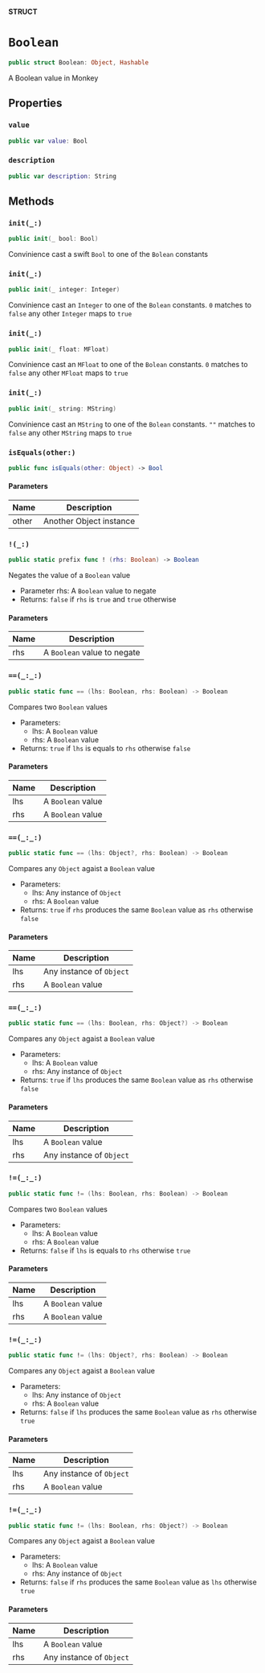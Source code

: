 **STRUCT**

# `Boolean`

```swift
public struct Boolean: Object, Hashable
```

A Boolean value in Monkey

## Properties
### `value`

```swift
public var value: Bool
```

### `description`

```swift
public var description: String
```

## Methods
### `init(_:)`

```swift
public init(_ bool: Bool)
```

Convinience cast a swift `Bool` to one of the
`Bolean` constants

### `init(_:)`

```swift
public init(_ integer: Integer)
```

Convinience cast an `Integer` to one of the
`Bolean` constants. `0` matches to `false`
any other `Integer` maps to `true`

### `init(_:)`

```swift
public init(_ float: MFloat)
```

Convinience cast an `MFloat` to one of the
`Bolean` constants. `0` matches to `false`
any other `MFloat` maps to `true`

### `init(_:)`

```swift
public init(_ string: MString)
```

Convinience cast an `MString` to one of the
`Bolean` constants. `""` matches to `false`
any other `MString` maps to `true`

### `isEquals(other:)`

```swift
public func isEquals(other: Object) -> Bool
```

#### Parameters

| Name | Description |
| ---- | ----------- |
| other | Another Object instance |

### `!(_:)`

```swift
public static prefix func ! (rhs: Boolean) -> Boolean
```

Negates the value of a `Boolean` value
- Parameter rhs: A `Boolean` value to negate
- Returns: `false` if `rhs` is `true` and `true` otherwise

#### Parameters

| Name | Description |
| ---- | ----------- |
| rhs | A `Boolean` value to negate |

### `==(_:_:)`

```swift
public static func == (lhs: Boolean, rhs: Boolean) -> Boolean
```

Compares two `Boolean` values

- Parameters:
  - lhs: A `Boolean` value
  - rhs: A `Boolean` value
- Returns: `true` if `lhs` is equals to `rhs` otherwise `false`

#### Parameters

| Name | Description |
| ---- | ----------- |
| lhs | A `Boolean` value |
| rhs | A `Boolean` value |

### `==(_:_:)`

```swift
public static func == (lhs: Object?, rhs: Boolean) -> Boolean
```

Compares any `Object` agaist a `Boolean` value

- Parameters:
  - lhs: Any instance of `Object`
  - rhs: A `Boolean` value
- Returns: `true` if `rhs` produces the same `Boolean` value as `rhs` otherwise `false`

#### Parameters

| Name | Description |
| ---- | ----------- |
| lhs | Any instance of `Object` |
| rhs | A `Boolean` value |

### `==(_:_:)`

```swift
public static func == (lhs: Boolean, rhs: Object?) -> Boolean
```

Compares any `Object` agaist a `Boolean` value

- Parameters:
  - lhs: A `Boolean` value
  - rhs: Any instance of `Object`
- Returns: `true` if `lhs` produces the same `Boolean` value as `rhs` otherwise `false`

#### Parameters

| Name | Description |
| ---- | ----------- |
| lhs | A `Boolean` value |
| rhs | Any instance of `Object` |

### `!=(_:_:)`

```swift
public static func != (lhs: Boolean, rhs: Boolean) -> Boolean
```

Compares two `Boolean` values

- Parameters:
  - lhs: A `Boolean` value
  - rhs: A `Boolean` value
- Returns: `false` if `lhs` is equals to `rhs` otherwise `true`

#### Parameters

| Name | Description |
| ---- | ----------- |
| lhs | A `Boolean` value |
| rhs | A `Boolean` value |

### `!=(_:_:)`

```swift
public static func != (lhs: Object?, rhs: Boolean) -> Boolean
```

Compares any `Object` agaist a `Boolean` value

- Parameters:
  - lhs: Any instance of `Object`
  - rhs: A `Boolean` value
- Returns: `false` if `lhs` produces the same `Boolean` value as `rhs` otherwise `true`

#### Parameters

| Name | Description |
| ---- | ----------- |
| lhs | Any instance of `Object` |
| rhs | A `Boolean` value |

### `!=(_:_:)`

```swift
public static func != (lhs: Boolean, rhs: Object?) -> Boolean
```

Compares any `Object` agaist a `Boolean` value

- Parameters:
  - lhs: A `Boolean` value
  - rhs: Any instance of `Object`
- Returns: `false` if `rhs` produces the same `Boolean` value as `lhs` otherwise `true`

#### Parameters

| Name | Description |
| ---- | ----------- |
| lhs | A `Boolean` value |
| rhs | Any instance of `Object` |